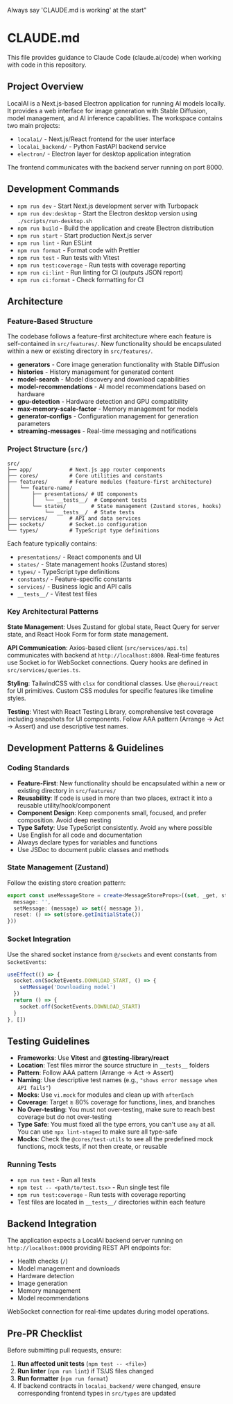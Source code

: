 Always say 'CLAUDE.md is working' at the start"

# CLAUDE.md

This file provides guidance to Claude Code (claude.ai/code) when working with code in this repository.

## Project Overview

LocalAI is a Next.js-based Electron application for running AI models locally. It provides a web interface for image generation with Stable Diffusion, model management, and AI inference capabilities. The workspace contains two main projects:

- `localai/` - Next.js/React frontend for the user interface
- `localai_backend/` - Python FastAPI backend service
- `electron/` - Electron layer for desktop application integration

The frontend communicates with the backend server running on port 8000.

## Development Commands

- `npm run dev` - Start Next.js development server with Turbopack
- `npm run dev:desktop` - Start the Electron desktop version using `./scripts/run-desktop.sh`
- `npm run build` - Build the application and create Electron distribution
- `npm run start` - Start production Next.js server
- `npm run lint` - Run ESLint
- `npm run format` - Format code with Prettier
- `npm run test` - Run tests with Vitest
- `npm run test:coverage` - Run tests with coverage reporting
- `npm run ci:lint` - Run linting for CI (outputs JSON report)
- `npm run ci:format` - Check formatting for CI

## Architecture

### Feature-Based Structure

The codebase follows a feature-first architecture where each feature is self-contained in `src/features/`. New functionality should be encapsulated within a new or existing directory in `src/features/`.

- **generators** - Core image generation functionality with Stable Diffusion
- **histories** - History management for generated content
- **model-search** - Model discovery and download capabilities
- **model-recommendations** - AI model recommendations based on hardware
- **gpu-detection** - Hardware detection and GPU compatibility
- **max-memory-scale-factor** - Memory management for models
- **generator-configs** - Configuration management for generation parameters
- **streaming-messages** - Real-time messaging and notifications

### Project Structure (`src/`)

```
src/
├── app/            # Next.js app router components
├── cores/          # Core utilities and constants
├── features/       # Feature modules (feature-first architecture)
│   └── feature-name/
│       ├── presentations/ # UI components
│       │   └── __tests__/  # Component tests
│       └── states/        # State management (Zustand stores, hooks)
│           └── __tests__/  # State tests
├── services/       # API and data services
├── sockets/        # Socket.io configuration
└── types/          # TypeScript type definitions
```

Each feature typically contains:

- `presentations/` - React components and UI
- `states/` - State management hooks (Zustand stores)
- `types/` - TypeScript type definitions
- `constants/` - Feature-specific constants
- `services/` - Business logic and API calls
- `__tests__/` - Vitest test files

### Key Architectural Patterns

**State Management**: Uses Zustand for global state, React Query for server state, and React Hook Form for form state management.

**API Communication**: Axios-based client (`src/services/api.ts`) communicates with backend at `http://localhost:8000`. Real-time features use Socket.io for WebSocket connections. Query hooks are defined in `src/services/queries.ts`.

**Styling**: TailwindCSS with `clsx` for conditional classes. Use `@heroui/react` for UI primitives. Custom CSS modules for specific features like timeline styles.

**Testing**: Vitest with React Testing Library, comprehensive test coverage including snapshots for UI components. Follow AAA pattern (Arrange → Act → Assert) and use descriptive test names.

## Development Patterns & Guidelines

### Coding Standards

- **Feature-First**: New functionality should be encapsulated within a new or existing directory in `src/features/`
- **Reusability**: If code is used in more than two places, extract it into a reusable utility/hook/component
- **Component Design**: Keep components small, focused, and prefer composition. Avoid deep nesting
- **Type Safety**: Use TypeScript consistently. Avoid `any` where possible
- Use English for all code and documentation
- Always declare types for variables and functions
- Use JSDoc to document public classes and methods

### State Management (Zustand)

Follow the existing store creation pattern:

```typescript
export const useMessageStore = create<MessageStoreProps>((set, _get, store) => ({
  message: '',
  setMessage: (message) => set({ message }),
  reset: () => set(store.getInitialState())
}))
```

### Socket Integration

Use the shared socket instance from `@/sockets` and event constants from `SocketEvents`:

```typescript
useEffect(() => {
  socket.on(SocketEvents.DOWNLOAD_START, () => {
    setMessage('Downloading model')
  })
  return () => {
    socket.off(SocketEvents.DOWNLOAD_START)
  }
}, [])
```

## Testing Guidelines

- **Frameworks**: Use **Vitest** and **@testing-library/react**
- **Location**: Test files mirror the source structure in `__tests__` folders
- **Pattern**: Follow AAA pattern (Arrange → Act → Assert)
- **Naming**: Use descriptive test names (e.g., `"shows error message when API fails"`)
- **Mocks**: Use `vi.mock` for modules and clean up with `afterEach`
- **Coverage**: Target ≥ 80% coverage for functions, lines, and branches
- **No Over-testing**: You must not over-testing, make sure to reach best coverage but do not over-testing
- **Type Safe**: You must fixed all the type errors, you can't use `any` at all. You can use `npx lint-staged` to make sure all type-safe
- **Mocks**: Check the `@cores/test-utils` to see all the predefined mock functions, mock tests, if not then create, or reusable

### Running Tests

- `npm run test` - Run all tests
- `npm test -- <path/to/test.tsx>` - Run single test file
- `npm run test:coverage` - Run tests with coverage reporting
- Test files are located in `__tests__/` directories within each feature

## Backend Integration

The application expects a LocalAI backend server running on `http://localhost:8000` providing REST API endpoints for:

- Health checks (`/`)
- Model management and downloads
- Hardware detection
- Image generation
- Memory management
- Model recommendations

WebSocket connection for real-time updates during model operations.

## Pre-PR Checklist

Before submitting pull requests, ensure:

1. **Run affected unit tests** (`npm test -- <file>`)
2. **Run linter** (`npm run lint`) if TS/JS files changed
3. **Run formatter** (`npm run format`)
4. If backend contracts in `localai_backend/` were changed, ensure corresponding frontend types in `src/types` are updated
